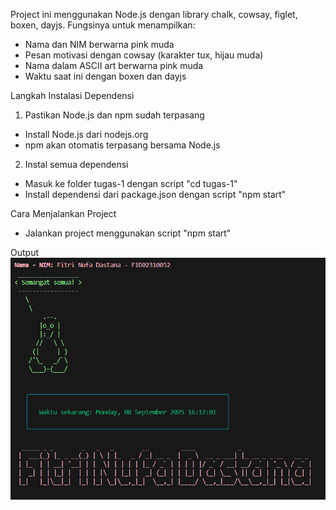 Project ini  menggunakan Node.js dengan library chalk, cowsay, figlet, boxen, dayjs.
Fungsinya untuk menampilkan:
- Nama dan NIM berwarna pink muda
- Pesan motivasi dengan cowsay (karakter tux, hijau muda)
- Nama dalam ASCII art berwarna pink muda
- Waktu saat ini dengan boxen dan dayjs

Langkah Instalasi Dependensi
1. Pastikan Node.js dan npm sudah terpasang
- Install Node.js dari nodejs.org
- npm akan otomatis terpasang bersama Node.js
2. Instal semua dependensi
- Masuk ke folder tugas-1 dengan script "cd tugas-1"
- Install dependensi dari package.json dengan script "npm start"

Cara Menjalankan Project
- Jalankan project menggunakan script "npm start"

Output
![alt text](image.png)
